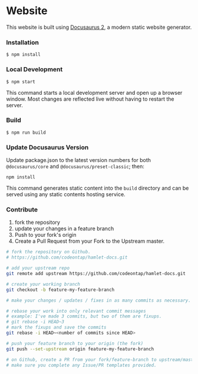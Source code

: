 # Website

This website is built using [Docusaurus 2](https://v2.docusaurus.io/), a modern static website generator.

### Installation

```
$ npm install
```

### Local Development

```
$ npm start
```

This command starts a local development server and open up a browser window. Most changes are reflected live without having to restart the server.

### Build

```
$ npm run build
```

### Update Docusaurus Version

Update package.json to the latest version numbers for both `@docusaurus/core` and `@docusaurus/preset-classic`; then:

```
npm install
```

This command generates static content into the `build` directory and can be served using any static contents hosting service.

### Contribute

1. fork the repository
2. update your changes in a feature branch
3. Push to your fork's origin
4. Create a Pull Request from your Fork to the Upstream master.

```bash
# fork the repository on Github.
# https://github.com/codeontap/hamlet-docs.git

# add your upstream repo
git remote add upstream https://github.com/codeontap/hamlet-docs.git

# create your working branch
git checkout -b feature-my-feature-branch

# make your changes / updates / fixes in as many commits as necessary.

# rebase your work into only relevant commit messages
# example: I've made 3 commits, but two of them are fixups.
# git rebase -i HEAD~3
# mark the fixups and save the commits
git rebase -i HEAD~<number of commits since HEAD>

# push your feature branch to your origin (the fork)
git push --set-upstream origin feature-my-feature-branch

# on Github, create a PR from your fork/feature-branch to upstream/master.
# make sure you complete any Issue/PR templates provided.
```

